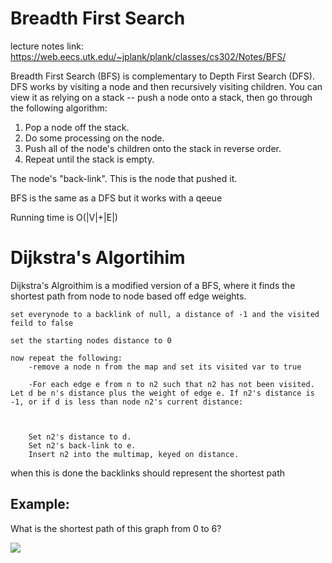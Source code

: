 # Breadth First Search
lecture notes link: https://web.eecs.utk.edu/~jplank/plank/classes/cs302/Notes/BFS/


Breadth First Search (BFS) is complementary to Depth First Search (DFS). DFS works by visiting a node and then recursively visiting children. You can view it as relying on a stack -- push a node onto a stack, then go through the following algorithm:
1. Pop a node off the stack.
2. Do some processing on the node.
3. Push all of the node's children onto the stack in reverse order.
4. Repeat until the stack is empty.


The node's "back-link". This is the node that pushed it.

BFS is the same as a DFS but it works with a qeeue

Running time is O(|V|+|E|)

# Dijkstra's Algortihim

Dijkstra's Algroithim is a modified version of a BFS, where it finds the shortest path from node to node based off edge weights.

```
set everynode to a backlink of null, a distance of -1 and the visited feild to false

set the starting nodes distance to 0

now repeat the following:
    -remove a node n from the map and set its visited var to true
    
    -For each edge e from n to n2 such that n2 has not been visited. Let d be n's distance plus the weight of edge e. If n2's distance is -1, or if d is less than node n2's current distance:



    Set n2's distance to d.
    Set n2's back-link to e.
    Insert n2 into the multimap, keyed on distance.

```

when this is done the backlinks should represent the shortest path


## Example:

What is the shortest path of this graph from 0 to 6?

![](http://web.eecs.utk.edu/~jplank/plank/classes/cs302/Notes/BFS/img/Ex-Graph-W.png)

